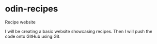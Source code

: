 # odin-recipes
Recipe website

I will be creating a basic website showcasing recipes. Then I will push the code onto GitHub using Git. 
